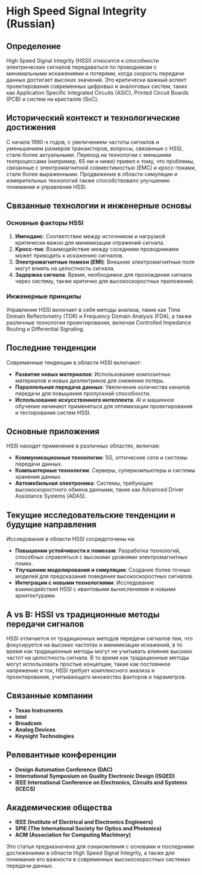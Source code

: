 # High Speed Signal Integrity (Russian)

## Определение

High Speed Signal Integrity (HSSI) относится к способности электрических сигналов передаваться по проводникам с минимальными искажениями и потерями, когда скорость передачи данных достигает высоких значений. Это критически важный аспект проектирования современных цифровых и аналоговых систем, таких как Application Specific Integrated Circuits (ASIC), Printed Circuit Boards (PCB) и систем на кристалле (SoC).

## Исторический контекст и технологические достижения

С начала 1990-х годов, с увеличением частоты сигналов и уменьшением размеров транзисторов, вопросы, связанные с HSSI, стали более актуальными. Переход на технологии с меньшими техпроцессами (например, 65 нм и ниже) привел к тому, что проблемы, связанные с электромагнитной совместимостью (EMC) и кросс-токами, стали более выраженными. Продвижение в области симуляции и измерительных технологий также способствовало улучшению понимания и управления HSSI.

## Связанные технологии и инженерные основы

### Основные факторы HSSI

1. **Импеданс**: Соответствие между источником и нагрузкой критически важно для минимизации отражений сигнала.
2. **Кросс-ток**: Взаимодействие между соседними проводниками может приводить к искажению сигналов.
3. **Электромагнитные помехи (EMI)**: Внешние электромагнитные поля могут влиять на целостность сигнала.
4. **Задержка сигнала**: Время, необходимое для прохождения сигнала через систему, также критично для высокоскоростных приложений.

### Инженерные принципы

Управление HSSI включает в себя методы анализа, такие как Time Domain Reflectometry (TDR) и Frequency Domain Analysis (FDA), а также различные технологии проектирования, включая Controlled Impedance Routing и Differential Signaling.

## Последние тенденции

Современные тенденции в области HSSI включают:

- **Развитие новых материалов**: Использование композитных материалов и новых диэлектриков для снижения потерь.
- **Параллельная передача данных**: Увеличение количества каналов передачи для повышения пропускной способности.
- **Использование искусственного интеллекта**: AI и машинное обучение начинают применяться для оптимизации проектирования и тестирования систем HSSI.

## Основные приложения

HSSI находит применение в различных областях, включая:

- **Коммуникационные технологии**: 5G, оптические сети и системы передачи данных.
- **Компьютерные технологии**: Серверы, суперкомпьютеры и системы хранения данных.
- **Автомобильная электроника**: Системы, требующие высокоскоростного обмена данными, такие как Advanced Driver Assistance Systems (ADAS).

## Текущие исследовательские тенденции и будущие направления

Исследования в области HSSI сосредоточены на:

- **Повышении устойчивости к помехам**: Разработка технологий, способных справляться с высокими уровнями электромагнитных помех.
- **Улучшении моделирования и симуляции**: Создание более точных моделей для предсказания поведения высокоскоростных сигналов.
- **Интеграции с новыми технологиями**: Исследование взаимодействия HSSI с квантовыми вычислениями и новыми архитектурами.

## A vs B: HSSI vs традиционные методы передачи сигналов

HSSI отличается от традиционных методов передачи сигналов тем, что фокусируется на высоких частотах и минимизации искажений, в то время как традиционные методы могут не учитывать влияние высоких частот на целостность сигнала. В то время как традиционные методы могут использовать простые концепции, такие как постоянное напряжение и ток, HSSI требует комплексного анализа и проектирования, учитывающего множество факторов и параметров.

## Связанные компании

- **Texas Instruments**
- **Intel**
- **Broadcom**
- **Analog Devices**
- **Keysight Technologies**

## Релевантные конференции

- **Design Automation Conference (DAC)**
- **International Symposium on Quality Electronic Design (ISQED)**
- **IEEE International Conference on Electronics, Circuits and Systems (ICECS)**

## Академические общества

- **IEEE (Institute of Electrical and Electronics Engineers)**
- **SPIE (The International Society for Optics and Photonics)**
- **ACM (Association for Computing Machinery)**

Это статья предназначена для ознакомления с основами и последними достижениями в области High Speed Signal Integrity, а также для понимания его важности в современных высокоскоростных системах передачи данных.